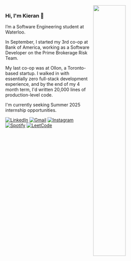 <img width="45%" align="right" src="https://github.com/user-attachments/assets/6828d768-a78e-4b33-9e70-3f59710473f8" />

### Hi, I'm Kieran :love_you_gesture:

I’m a Software Engineering student at Waterloo. 

In September, I started my 3rd co-op at Bank of America, working as a Software Developer on the Prime Brokerage Risk Team.

My last co-op was at Ollon, a Toronto-based startup. I walked in with essentially zero full-stack development experience, and by the end of my 4 month term, I'd written 20,000 lines of production-level code. 

I'm currently seeking Summer 2025 internship opportunities.

[![LinkedIn](https://img.shields.io/badge/Linkedin-%230077B5.svg?logo=linkedin&logoColor=white)](https://linkedin.com/in/kieranhulsman)
[![Gmail](https://img.shields.io/badge/Gmail-D14836?logo=gmail&logoColor=white)](mailto:kieran.hulsman@uwaterloo.ca)
[![Instagram](https://img.shields.io/badge/Instagram-%23E4405F.svg?logo=Instagram&logoColor=white)](https://instagram.com/_kieranhulsman)
[![Spotify](https://img.shields.io/badge/Spotify-1ED760?logo=spotify&logoColor=white)](https://open.spotify.com/user/kieranhulsman)
[![LeetCode](https://img.shields.io/badge/LeetCode-000000?logo=LeetCode&logoColor=#d16c06)](https://leetcode.com/u/KieranHulsman/)

